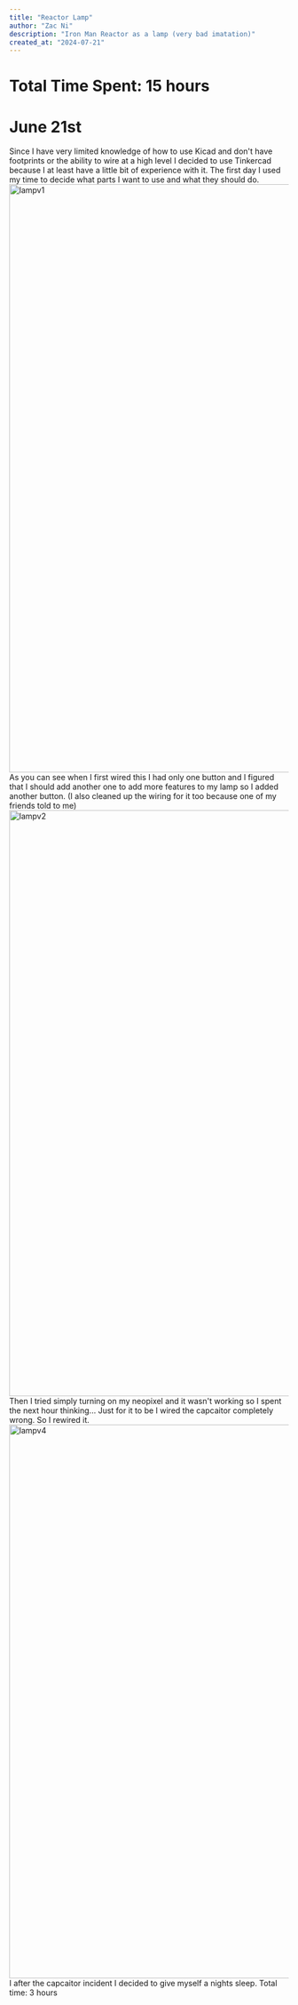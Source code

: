 ```yaml
---
title: "Reactor Lamp"
author: "Zac Ni"
description: "Iron Man Reactor as a lamp (very bad imatation)"
created_at: "2024-07-21"
---
```


# Total Time Spent: 15 hours

# June 21st
Since I have very limited knowledge of how to use Kicad and don't have footprints or the ability to wire at a high level I decided to use Tinkercad because I at least have a little bit of experience with it. The first day I used my time to decide what parts I want to use and what they should do.
<img width="1404" height="1059" alt="lampv1" src="https://github.com/user-attachments/assets/964cf000-7eb4-491b-ba7f-d6d42013315b" />
As you can see when I first wired this I had only one button and I figured that I should add another one to add more features to my lamp so I added another button. (I also cleaned up the wiring for it too because one of my friends told to me)
<img width="1477" height="1055" alt="lampv2" src="https://github.com/user-attachments/assets/d7a72c5f-6160-4e1d-9d31-924e54883689" />
Then I tried simply turning on my neopixel and it wasn't working so I spent the next hour thinking... Just for it to be I wired the capcaitor completely wrong. So I rewired it.
<img width="1475" height="997" alt="lampv4" src="https://github.com/user-attachments/assets/a076e6f0-1134-4f66-b240-37b3ea76f88a" />
I after the capcaitor incident I decided to give myself a nights sleep.
Total time: 3 hours
